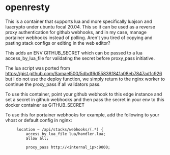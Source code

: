 # openresty

This is a container that supports lua and more specifically luajson and luacrypto under ubuntu focal 20.04. This so it can be used as a reverse proxy authentication for
github webhooks, and in my case, manage portainer webhooks instead of polling. Aren't you tired of copying and pasting stack configs or editing in the web editor?

This adds an ENV GITHUB_SECRET which can be passed to a lua access_by_lua_file for validating the secret before proxy_pass initiative.

The lua script was ported from https://gist.github.com/Samael500/5dbdf6d55838f841a08eb7847ad1c926 but I do not use the deploy function, we simply return to the
nginx worker to continue the proxy_pass if all validators pass.

To use this container, point your github webhook to this edge instance and set a secret in github webhooks and then pass the secret in your env to this docker container
as GITHUB_SECRET

To use this for portainer webhooks for example, add the following to your vhost or default config in nginx:

```
     location ~ /api/stacks/webhooks/(.*) {
         access_by_lua_file lua/handler.lua;
         allow all;
         
         proxy_pass http://<internal_ip>:9000;
```
